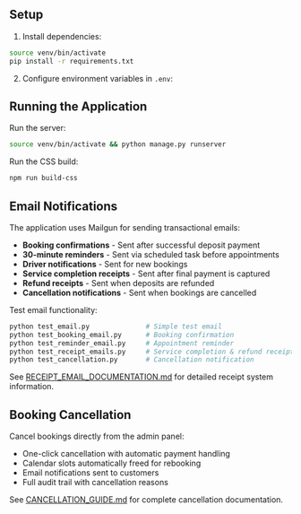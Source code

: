 ## Setup

1. Install dependencies:
```bash
source venv/bin/activate
pip install -r requirements.txt
```

2. Configure environment variables in `.env`:

## Running the Application

Run the server:
```bash
source venv/bin/activate && python manage.py runserver
```

Run the CSS build:
```bash
npm run build-css
```

## Email Notifications

The application uses Mailgun for sending transactional emails:
- **Booking confirmations** - Sent after successful deposit payment
- **30-minute reminders** - Sent via scheduled task before appointments
- **Driver notifications** - Sent for new bookings
- **Service completion receipts** - Sent after final payment is captured
- **Refund receipts** - Sent when deposits are refunded
- **Cancellation notifications** - Sent when bookings are cancelled

Test email functionality:
```bash
python test_email.py              # Simple test email
python test_booking_email.py      # Booking confirmation
python test_reminder_email.py     # Appointment reminder
python test_receipt_emails.py     # Service completion & refund receipts
python test_cancellation.py       # Cancellation notification
```

See [RECEIPT_EMAIL_DOCUMENTATION.md](RECEIPT_EMAIL_DOCUMENTATION.md) for detailed receipt system information.

## Booking Cancellation

Cancel bookings directly from the admin panel:
- One-click cancellation with automatic payment handling
- Calendar slots automatically freed for rebooking
- Email notifications sent to customers
- Full audit trail with cancellation reasons

See [CANCELLATION_GUIDE.md](CANCELLATION_GUIDE.md) for complete cancellation documentation.

